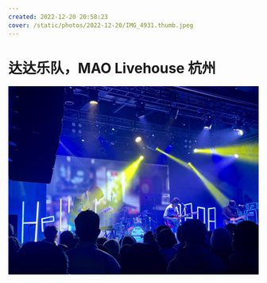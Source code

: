 ```yaml
---
created: 2022-12-20 20:58:23
cover: /static/photos/2022-12-20/IMG_4931.thumb.jpeg
---
```


# 达达乐队，MAO Livehouse 杭州

![](/static/photos/2022-12-20/IMG_4931.jpeg)
